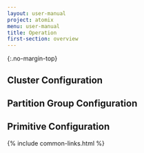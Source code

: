```yaml
---
layout: user-manual
project: atomix
menu: user-manual
title: Operation
first-section: overview
---
```


{:.no-margin-top}

## Cluster Configuration

## Partition Group Configuration

## Primitive Configuration

{% include common-links.html %}

